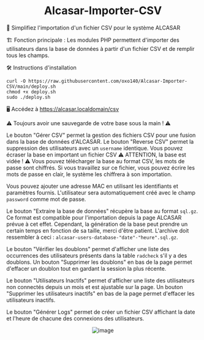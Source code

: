 <div align="center">

# Alcasar-Importer-CSV

</div>

🧰 Simplifiez l'importation d'un fichier CSV pour le système ALCASAR

🏗️ Fonction principale : Les modules PHP permettent d'importer des utilisateurs dans la base de données à partir d'un fichier CSV et de remplir tous les champs.

🛠️ Instructions d'installation

```
curl -O https://raw.githubusercontent.com/oxo140/Alcasar-Importer-CSV/main/deploy.sh
chmod +x deploy.sh
sudo ./deploy.sh
```

🖥️ Accédez à https://alcasar.localdomain/csv

⚠️ Toujours avoir une sauvegarde de votre base sous la main ! ⚠️

Le bouton "Gérer CSV" permet la gestion des fichiers CSV pour une fusion dans la base de données d'ALCASAR. Le bouton "Reverse CSV" permet la suppression des utilisateurs avec un `username` identique. Vous pouvez écraser la base en important un fichier CSV ⚠️ ATTENTION, la base est vidée ! ⚠️ Vous pouvez télécharger la base au format CSV, les mots de passe sont chiffrés. Si vous travaillez sur ce fichier, vous pouvez écrire les mots de passe en clair, le système les chiffrera à son importation.

Vous pouvez ajouter une adresse MAC en utilisant les identifiants et paramètres fournis. L'utilisateur sera automatiquement créé avec le champ `password` comme mot de passe.

Le bouton "Extraire la base de données" récupère la base au format `sql.gz`. Ce format est compatible pour l'importation depuis la page ALCASAR prévue à cet effet. Cependant, la génération de la base peut prendre un certain temps en fonction de sa taille, merci d'être patient. L'archive doit ressembler à ceci : `alcasar-users-database-"date"-"heure".sql.gz`.

Le bouton "Vérifier les doublons" permet d'afficher une liste des occurrences des utilisateurs présents dans la table `radcheck` s'il y a des doublons. Un bouton "Supprimer les doublons" en bas de la page permet d'effacer un doublon tout en gardant la session la plus récente.

Le bouton "Utilisateurs Inactifs" permet d'afficher une liste des utilisateurs non connectés depuis un mois et est ajustable sur la page. Un bouton "Supprimer les utilisateurs inactifs" en bas de la page permet d'effacer les utilisateurs inactifs.

Le bouton "Générer Logs" permet de créer un fichier CSV affichant la date et l'heure de chacune des connexions des utilisateurs.

<div align="center">

![image](https://github.com/user-attachments/assets/758ac6fd-12a2-4364-9ccc-d452d4aaf847)

</div>
